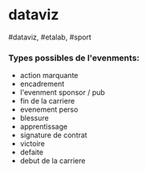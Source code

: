 # dataviz
#dataviz, #etalab, #sport  


### Types possibles de l'evenments: ###
  * action marquante
  * encadrement
  * l'evenment sponsor / pub
  * fin de la carriere
  * evenement perso
  * blessure
  * apprentissage
  * signature de contrat
  * victoire
  * defaite
  * debut de la carriere
